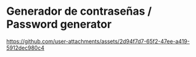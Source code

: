 # Generador de contraseñas / Password generator

https://github.com/user-attachments/assets/2d94f7d7-65f2-47ee-a419-5912dec980c4

